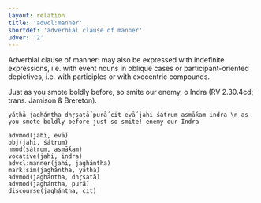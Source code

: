 ```yaml
---
layout: relation
title: 'advcl:manner'
shortdef: 'adverbial clause of manner'
udver: '2'
---
```


Adverbial clause of manner: may also be expressed with indefinite expressions, i.e. with event nouns in oblique cases or participant-oriented depictives, i.e. with participles or with exocentric compounds.

Just as you smote boldly before, so smite our enemy, o Indra (RV 2.30.4cd; trans. Jamison & Brereton).
~~~ sdparse
yáthā jaghántha dhr̥ṣatā́ purā́ cit evā́ jahi śátrum asmā́kam indra \n as you-smote boldly before just so smite! enemy our Indra

advmod(jahi, evā́)
obj(jahi, śátrum)
nmod(śátrum, asmā́kam)
vocative(jahi, indra)
advcl:manner(jahi, jaghántha)
mark:sim(jaghántha, yáthā)
advmod(jaghántha, dhr̥ṣatā́)
advmod(jaghántha, purā́)
discourse(jaghántha, cit)
~~~
<!-- Interlanguage links updated Ne 5. května 2024, 18:20:35 CEST -->

